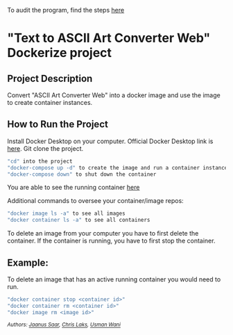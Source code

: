 To audit the program, find the steps [here](https://github.com/01-edu/public/tree/master/subjects/ascii-art-web/dockerize/audit)

# "Text to ASCII Art Converter Web" Dockerize project

## Project Description

Convert "ASCII Art Converter Web" into a docker image and use the image to create container instances.

## How to Run the Project

Install Docker Desktop on your computer.
Official Docker Desktop link is [here](https://docs.docker.com/get-docker/).
Git clone the project.

```bash
"cd" into the project
"docker-compose up -d" to create the image and run a container instance of it.
"docker-compose down" to shut down the container
```
You are able to see the running container [here](http://localhost:3000)

Additional commands to oversee your container/image repos:

```bash
"docker image ls -a" to see all images
"docker container ls -a" to see all containers
```
To delete an image from your computer you have to first delete the container.
If the container is running, you have to first stop the container.

## Example: 
To delete an image that has an active running container you would need to run.
```bash
"docker container stop <container id>"
"docker container rm <container id>"
"docker image rm <image id>"
```

_<sup>Authors: [Jaanus Saar](https://01.kood.tech/git/jsaar), [Chris Laks](https://01.kood.tech/git/claks), [Usman Wani](https://01.kood.tech/git/uwani)_</sup>
